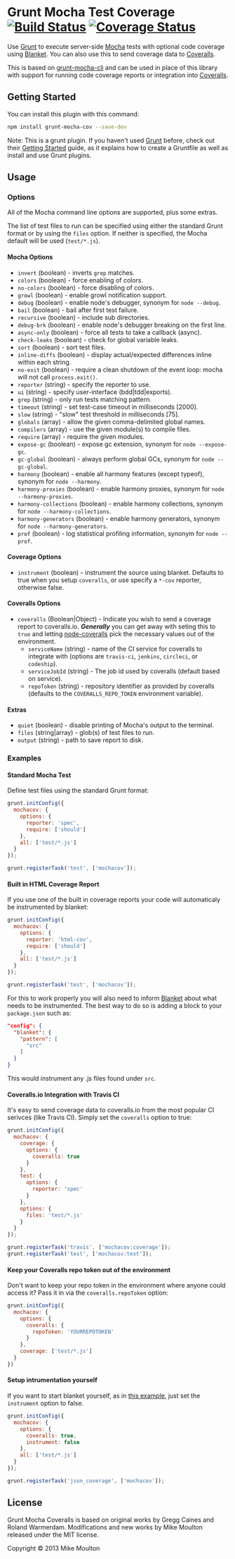 # Grunt Mocha Test Coverage [![Build Status][travis-image]][travis] [![Coverage Status][coveralls-image]][coveralls]

Use [Grunt][] to execute server-side [Mocha][] tests with optional code coverage using [Blanket][]. You can also use this to send coverage data to [Coveralls][].

This is based on [grunt-mocha-cli][] and can be used in place of this library with support for running code coverage reports or integration into [Coveralls][].


Getting Started
---------------
You can install this plugin with this command:

```bash
npm install grunt-mocha-cov --save-dev
```

Note: This is a grunt plugin. If you haven't used [Grunt][] before, check out their [Getting Started][] guide, as it explains how to create a Gruntfile as well as install and use Grunt plugins.

Usage
-----

### Options ###
All of the Mocha command line options are supported, plus some extras.

The list of test files to run can be specified using either the standard Grunt format or by using the `files` option. If neither is specified, the Mocha default will be used (`test/*.js`).

#### Mocha Options ####
 * `invert` (boolean) - inverts `grep` matches.
 * `colors` (boolean) - force enabling of colors.
 * `no-colors` (boolean) - force disabling of colors.
 * `growl` (boolean) - enable growl notification support.
 * `debug` (boolean) - enable node's debugger, synonym for `node --debug`.
 * `bail` (boolean) - bail after first test failure.
 * `recursive` (boolean) - include sub directories.
 * `debug-brk` (boolean) - enable node's debugger breaking on the first line.
 * `async-only` (boolean) - force all tests to take a callback (async).
 * `check-leaks` (boolean) - check for global variable leaks.
 * `sort` (boolean) - sort test files.
 * `inline-diffs` (boolean) - display actual/expected differences inline within each string.
 * `no-exit` (boolean) - require a clean shutdown of the event loop: mocha will not call `process.exit()`.
 * `reporter` (string) - specify the reporter to use.
 * `ui` (string) - specify user-interface (bdd|tdd|exports).
 * `grep` (string) - only run tests matching pattern.
 * `timeout` (string) - set test-case timeout in milliseconds [2000].
 * `slow` (string) - "slow" test threshold in milliseconds [75].
 * `globals` (array) - allow the given comma-delimited global names.
 * `compilers` (array) - use the given module(s) to compile files.
 * `require` (array) - require the given modules.
 * `expose-gc` (boolean) - expose gc extension, synonym for `node --expose-gc`.
 * `gc-global` (boolean) - always perform global GCs, synonym for `node --gc-global`.
 * `harmony` (boolean) - enable all harmony features (except typeof), synonym for `node --harmony`.
 * `harmony-proxies` (boolean) - enable harmony proxies, synonym for `node --harmony-proxies`.
 * `harmony-collections` (boolean) - enable harmony collections, synonym for `node --harmony-collections`.
 * `harmony-generators` (boolean) - enable harmony generators, synonym for `node --harmony-generators`.
 * `prof` (boolean) - log statistical profiling information, synonym for `node --prof`.

#### Coverage Options ####
* `instrument` (boolean) - instrument the source using blanket. Defaults to true when you setup `coveralls`, or use specify a `*-cov` reporter, otherwise false.

#### Coveralls Options ####
* `coveralls` (Boolean|Object) - Indicate you wish to send a coverage report to coveralls.io. ***Generally*** you can get away with seting this to `true` and letting [node-coveralls](https://github.com/cainus/node-coveralls) pick the necessary values out of the environment.
  * `serviceName` (string) - name of the CI service for coveralls to integrate with (options are `travis-ci`, `jenkins`, `circleci`, or `codeship`).
  * `serviceJobId` (string) - The job id used by coveralls (default based on service).
  * `repoToken` (string) - repository identifier as provided by coveralls (defaults to the `COVERALLS_REPO_TOKEN` environment variable).

#### Extras ####
* `quiet` (boolean) - disable printing of Mocha's output to the terminal.
* `files` (string|array) - glob(s) of test files to run.
* `output` (string) - path to save report to disk.


### Examples ###

#### Standard Mocha Test ####

Define test files using the standard Grunt format:

```javascript
grunt.initConfig({
  mochacov: {
    options: {
      reporter: 'spec',
      require: ['should']
    },
    all: ['test/*.js']
  }
});

grunt.registerTask('test', ['mochacov']);
```

#### Built in HTML Coverage Report ####

If you use one of the built in coverage reports your code will automaticaly be instrumented by blanket:

```javascript
grunt.initConfig({
  mochacov: {
    options: {
      reporter: 'html-cov',
      require: ['should']
    },
    all: ['test/*.js']
  }
});

grunt.registerTask('test', ['mochacov']);
```

For this to work properly you will also need to inform [Blanket][] about what needs to be instrumented. The best way to do so is adding a block to your `package.json` such as:

```json
"config": {
  "blanket": {
    "pattern": [
      "src"
    ]
  }
}
```
This would instrument any .js files found under `src`.

#### Coveralls.io Integration with Travis CI ####

It's easy to send coverage data to coveralls.io from the most popular CI serivces (like Travis CI). Simply set the `coveralls` option to true:

```javascript
grunt.initConfig({
  mochacov: {
    coverage: {
      options: {
        coveralls: true
      }
    },
    test: {
      options: {
        reporter: 'spec'
      }
    },
    options: {
      files: 'test/*.js'
    }
  }
});

grunt.registerTask('travis', ['mochacov:coverage']);
grunt.registerTask('test', ['mochacov:test']);
```

#### Keep your Coveralls repo token out of the environment ####

Don't want to keep your repo token in the environment where anyone could access it? Pass it in via the `coveralls.repoToken` option:

```js
grunt.initConfig({
  mochacov: {
    options: {
      coveralls: {
        repoToken: 'YOURREPOTOKEN'
      }
    },
    coverage: ['test/*.js']
  }
})
```

#### Setup intrumentation yourself ####

If you want to start blanket yourself, as in [this example](https://github.com/alex-seville/blanket/blob/master/docs/intermediate_node.md), just set the `instrument` option to false.

```javascript
grunt.initConfig({
  mochacov: {
    options: {
      coveralls: true,
      instrument: false
    },
    all: ['test/*.js']
  }
});

grunt.registerTask('json_coverage', ['mochacov']);
```

License
-------
Grunt Mocha Coveralls is based on original works by Gregg Caines and Roland Warmerdam.
Modifications and new works by Mike Moulton released under the MIT license.

Copyright © 2013 Mike Moulton


[Mocha]: http://visionmedia.github.com/mocha/
[Grunt]: http://gruntjs.com/
[Blanket]: http://blanketjs.org/
[Coveralls]: https://coveralls.io
[Getting Started]: http://gruntjs.com/getting-started
[grunt-mocha-cli]: https://github.com/Rowno/grunt-mocha-cli
[travis]: http://travis-ci.org/mmoulton/grunt-mocha-cov
[travis-image]: https://secure.travis-ci.org/mmoulton/grunt-mocha-cov.png?branch=master
[coveralls]: https://coveralls.io/r/mmoulton/grunt-mocha-cov
[coveralls-image]: https://coveralls.io/repos/mmoulton/grunt-mocha-cov/badge.png?branch=master
